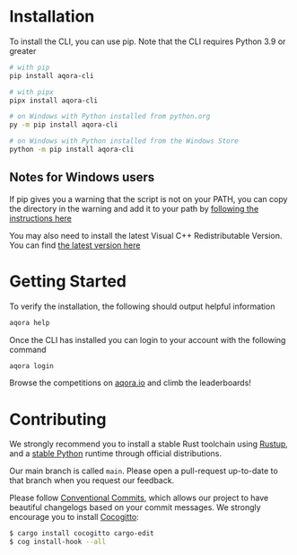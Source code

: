 # Installation

To install the CLI, you can use pip. Note that the CLI requires Python 3.9 or greater

```bash
# with pip
pip install aqora-cli

# with pipx
pipx install aqora-cli

# on Windows with Python installed from python.org
py -m pip install aqora-cli

# on Windows with Python installed from the Windows Store
python -m pip install aqora-cli
```

## Notes for Windows users

If pip gives you a warning that the script is not on your PATH, you can copy the
directory in the warning and add it to your path by [following the instructions
here](https://www.java.com/en/download/help/path.html)

You may also need to install the latest Visual C++ Redistributable Version. You
can find [the latest version here](https://learn.microsoft.com/cpp/windows/latest-supported-vc-redist?view=msvc-170#latest-microsoft-visual-c-redistributable-version)

# Getting Started

To verify the installation, the following should output helpful information

```bash
aqora help
```

Once the CLI has installed you can login to your account with the following command

```bash
aqora login
```

Browse the competitions on [aqora.io](https://app.aqora.io) and climb the leaderboards!

# Contributing

We strongly recommend you to install a stable Rust toolchain using [Rustup](https://rustup.rs/), and a
[stable Python](https://www.python.org/downloads/) runtime through official distributions.

Our main branch is called `main`. Please open a pull-request up-to-date to that branch
when you request our feedback.

Please follow [Conventional
Commits](https://www.conventionalcommits.org/en/v1.0.0/), which allows our
project to have beautiful changelogs based on your commit messages. We strongly
encourage you to install [Cocogitto](https://docs.cocogitto.io/):

```bash
$ cargo install cocogitto cargo-edit
$ cog install-hook --all

